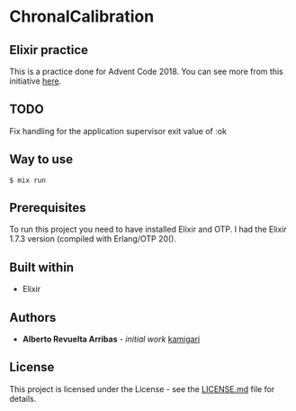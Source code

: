 # ChronalCalibration

## Elixir practice
This is a practice done for Advent Code 2018. You can see more from this initiative [here](https://adventofcode.com/2018/about).

## TODO

Fix handling for the application supervisor exit value of :ok

## Way to use

```
$ mix run
```

## Prerequisites

To run this project you need to have installed Elixir and OTP. I had the Elixir 1.7.3 version (compiled with Erlang/OTP 20().

## Built within

* Elixir

## Authors

* **Alberto Revuelta Arribas** - *initial work* [kamigari](https://github.com/kamigari)

## License

This project is licensed under the License - see the [LICENSE.md](LICENSE.md) file for details.
